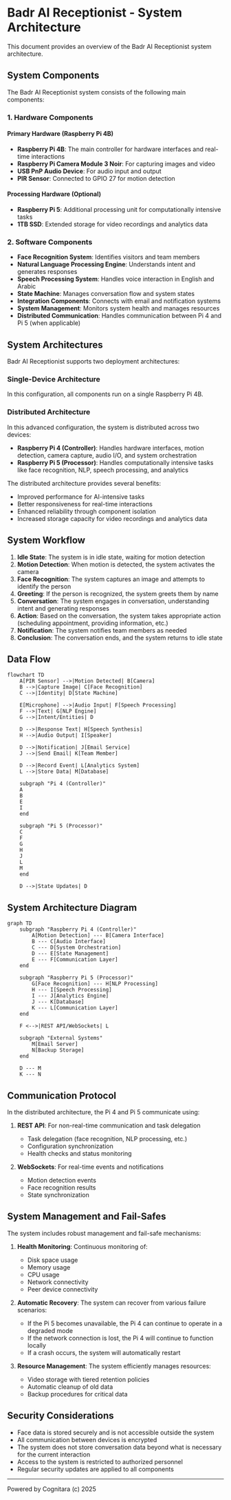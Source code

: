 # Badr AI Receptionist - System Architecture

This document provides an overview of the Badr AI Receptionist system architecture.

## System Components

The Badr AI Receptionist system consists of the following main components:

### 1. Hardware Components

#### Primary Hardware (Raspberry Pi 4B)
- **Raspberry Pi 4B**: The main controller for hardware interfaces and real-time interactions
- **Raspberry Pi Camera Module 3 Noir**: For capturing images and video
- **USB PnP Audio Device**: For audio input and output
- **PIR Sensor**: Connected to GPIO 27 for motion detection

#### Processing Hardware (Optional)
- **Raspberry Pi 5**: Additional processing unit for computationally intensive tasks
- **1TB SSD**: Extended storage for video recordings and analytics data

### 2. Software Components

- **Face Recognition System**: Identifies visitors and team members
- **Natural Language Processing Engine**: Understands intent and generates responses
- **Speech Processing System**: Handles voice interaction in English and Arabic
- **State Machine**: Manages conversation flow and system states
- **Integration Components**: Connects with email and notification systems
- **System Management**: Monitors system health and manages resources
- **Distributed Communication**: Handles communication between Pi 4 and Pi 5 (when applicable)

## System Architectures

Badr AI Receptionist supports two deployment architectures:

### Single-Device Architecture

In this configuration, all components run on a single Raspberry Pi 4B.

### Distributed Architecture

In this advanced configuration, the system is distributed across two devices:

- **Raspberry Pi 4 (Controller)**: Handles hardware interfaces, motion detection, camera capture, audio I/O, and system orchestration
- **Raspberry Pi 5 (Processor)**: Handles computationally intensive tasks like face recognition, NLP, speech processing, and analytics

The distributed architecture provides several benefits:
- Improved performance for AI-intensive tasks
- Better responsiveness for real-time interactions
- Enhanced reliability through component isolation
- Increased storage capacity for video recordings and analytics data

## System Workflow

1. **Idle State**: The system is in idle state, waiting for motion detection
2. **Motion Detection**: When motion is detected, the system activates the camera
3. **Face Recognition**: The system captures an image and attempts to identify the person
4. **Greeting**: If the person is recognized, the system greets them by name
5. **Conversation**: The system engages in conversation, understanding intent and generating responses
6. **Action**: Based on the conversation, the system takes appropriate action (scheduling appointment, providing information, etc.)
7. **Notification**: The system notifies team members as needed
8. **Conclusion**: The conversation ends, and the system returns to idle state

## Data Flow

```mermaid
flowchart TD
    A[PIR Sensor] -->|Motion Detected| B[Camera]
    B -->|Capture Image| C[Face Recognition]
    C -->|Identity| D[State Machine]
    
    E[Microphone] -->|Audio Input| F[Speech Processing]
    F -->|Text| G[NLP Engine]
    G -->|Intent/Entities| D
    
    D -->|Response Text| H[Speech Synthesis]
    H -->|Audio Output| I[Speaker]
    
    D -->|Notification| J[Email Service]
    J -->|Send Email| K[Team Member]
    
    D -->|Record Event| L[Analytics System]
    L -->|Store Data| M[Database]
    
    subgraph "Pi 4 (Controller)"
    A
    B
    E
    I
    end
    
    subgraph "Pi 5 (Processor)"
    C
    F
    G
    H
    J
    L
    M
    end
    
    D -->|State Updates| D
```

## System Architecture Diagram

```mermaid
graph TD
    subgraph "Raspberry Pi 4 (Controller)"
        A[Motion Detection] --- B[Camera Interface]
        B --- C[Audio Interface]
        C --- D[System Orchestration]
        D --- E[State Management]
        E --- F[Communication Layer]
    end
    
    subgraph "Raspberry Pi 5 (Processor)"
        G[Face Recognition] --- H[NLP Processing]
        H --- I[Speech Processing]
        I --- J[Analytics Engine]
        J --- K[Database]
        K --- L[Communication Layer]
    end
    
    F <-->|REST API/WebSockets| L
    
    subgraph "External Systems"
        M[Email Server]
        N[Backup Storage]
    end
    
    D --- M
    K --- N
```

## Communication Protocol

In the distributed architecture, the Pi 4 and Pi 5 communicate using:

1. **REST API**: For non-real-time communication and task delegation
   - Task delegation (face recognition, NLP processing, etc.)
   - Configuration synchronization
   - Health checks and status monitoring

2. **WebSockets**: For real-time events and notifications
   - Motion detection events
   - Face recognition results
   - State synchronization

## System Management and Fail-Safes

The system includes robust management and fail-safe mechanisms:

1. **Health Monitoring**: Continuous monitoring of:
   - Disk space usage
   - Memory usage
   - CPU usage
   - Network connectivity
   - Peer device connectivity

2. **Automatic Recovery**: The system can recover from various failure scenarios:
   - If the Pi 5 becomes unavailable, the Pi 4 can continue to operate in a degraded mode
   - If the network connection is lost, the Pi 4 will continue to function locally
   - If a crash occurs, the system will automatically restart

3. **Resource Management**: The system efficiently manages resources:
   - Video storage with tiered retention policies
   - Automatic cleanup of old data
   - Backup procedures for critical data

## Security Considerations

- Face data is stored securely and is not accessible outside the system
- All communication between devices is encrypted
- The system does not store conversation data beyond what is necessary for the current interaction
- Access to the system is restricted to authorized personnel
- Regular security updates are applied to all components

---

Powered by Cognitara (c) 2025
